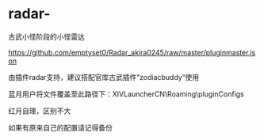 # radar-
古武小怪阶段的小怪雷达

https://github.com/emptyset0/Radar_akira0245/raw/master/pluginmaster.json

由插件radar支持，建议搭配官库古武插件“zodiacbuddy”使用

蓝月用户将文件覆盖至此路径下：XIVLauncherCN\Roaming\pluginConfigs

红月自理，区别不大

如果有原来自己的配置请记得备份
